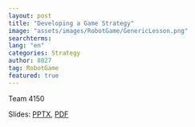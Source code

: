 ```yaml
---
layout: post
title: "Developing a Game Strategy"
image: "assets/images/RobotGame/GenericLesson.png"
searchterms:
lang: "en"
categories: Strategy
author: 8027
tag: RobotGame
featured: true
---
```

Team 4150<br>

Slides:
 <a href="/translations/en-us/Robot/GameStrategy.pptx">PPTX</a>,
 <a href="/translations/en-us/Robot/GameStrategy.pdf">PDF</a>

